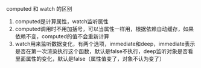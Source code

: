 computed 和 watch 的区别
1. computed是计算属性，watch监听属性
2. computed调用时不用加括号，可以当属性一样用，根据依赖自动缓存，如果依赖不变，computed的值不会重新计算
3. watch用来监听数据变化，有两个选项，immediate和deep，immediate表示是否在第一次渲染执行这个函数，默认是false不执行，deep监听对象是否看里面属性的变化，默认是false（属性值变了，对象不认为变了）
